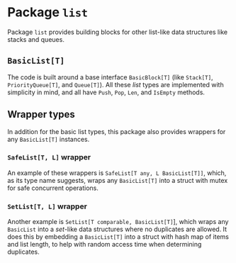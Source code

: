 # Package `list`
Package `list` provides building blocks for other list-like data structures like stacks and queues.

## `BasicList[T]`
The code is built around a base interface `BasicBlock[T]` (like `Stack[T]`, `PriorityQueue[T]`, and `Queue[T]`). All these *list* types are implemented with simplicity in mind, and all have `Push`, `Pop`, `Len`, and `IsEmpty` methods.

## Wrapper types
In addition for the basic list types, this package also provides wrappers for any `BasicList[T]` instances.
### `SafeList[T, L]` wrapper
An example of these wrappers is `SafeList[T any, L BasicList[T]]`, which, as its type name suggests, wraps any `BasicList[T]` into a struct with mutex for safe concurrent operations.
### `SetList[T, L]` wrapper
Another example is `SetList[T comparable, BasicList[T]`], which wraps any `BasicList` into a *set*-like data structures where no duplicates are allowed. It does this by embedding a `BasicList[T]` into a struct with hash map of items and list length, to help with random access time when determining duplicates.